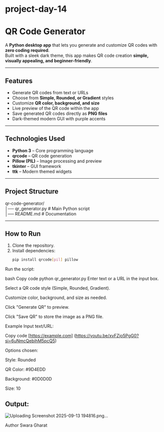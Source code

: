 # project-day-14
# QR Code Generator

A **Python desktop app** that lets you generate and customize QR codes with **zero coding required**.  
Built with a sleek dark theme, this app makes QR code creation **simple, visually appealing, and beginner-friendly**.

---

## Features  

-  Generate QR codes from text or URLs  
-  Choose from **Simple, Rounded, or Gradient** styles  
-  Customize **QR color, background, and size**  
-  Live preview of the QR code within the app  
-  Save generated QR codes directly as **PNG files**  
-  Dark-themed modern GUI with purple accents  

---

## Technologies Used  

- **Python 3** – Core programming language  
- **qrcode** – QR code generation  
- **Pillow (PIL)** – Image processing and preview  
- **tkinter** – GUI framework  
- **ttk** – Modern themed widgets  

---

## Project Structure  

qr-code-generator/  
│── qr_generator.py   # Main Python script  
│── README.md         # Documentation  

---

## How to Run  

1. Clone the repository.  
2. Install dependencies:  
   ```bash
   pip install qrcode[pil] pillow
Run the script:

bash
Copy code
python qr_generator.py
Enter text or a URL in the input box.

Select a QR code style (Simple, Rounded, Gradient).

Customize color, background, and size as needed.

Click "Generate QR" to preview.

Click "Save QR" to store the image as a PNG file.

Example
Input text/URL:

Copy code
[https://example.com] (https://youtu.be/xvFZjo5PgG0?si=6uNmcQebihM5pcQ5)

Options chosen:

Style: Rounded

QR Color: #9D4EDD

Background: #0D0D0D

Size: 10

## Output:

![Uploading Screenshot 2025-09-13 194816.png…]()


Author
Swara Gharat
